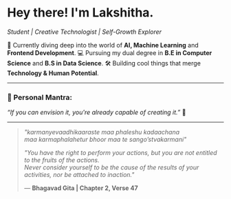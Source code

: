 # Hey there! I'm Lakshitha.
*Student | Creative Technologist | Self-Growth Explorer*

🌱 Currently diving deep into the world of **AI, Machine Learning** and **Frontend Development**.
💻 Pursuing my dual degree in **B.E in Computer Science** and **B.S in Data Science**.
🛠 Building cool things that merge **Technology & Human Potential**.

---

### 🌟 Personal Mantra:

*“If you can envision it, you're already capable of creating it.”* 🔮

---

> *"karmanyevaadhikaaraste maa phaleshu kadaachana  
> maa karmaphalahetur bhoor maa te sango’stvakarmani"*  
>  
> *"You have the right to perform your actions, but you are not entitled to the fruits of the actions.  
> Never consider yourself to be the cause of the results of your activities, nor be attached to inaction."*  
>  
> — **Bhagavad Gita | Chapter 2, Verse 47**
